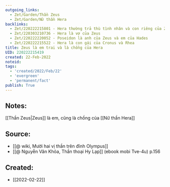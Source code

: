 ```yaml
---
outgoing_links:
  - Zet/Garden/Thần Zeus
  - Zet/Garden/Nữ thần Hera
backlinks:
  - Zet/220222215801 - Hera thường trả thù tình nhân và con riêng của Zeus
  - Zet/220303210736 - Hera là vợ của Zeus
  - Zet/220222220052 - Poseidon là anh của Zeus và em của Hades
  - Zet/220222215522 - Hera là con gái của Cronus và Rhea
title: Zeus là em trai và là chồng của Hera
UID: 220222215419
created: 22-Feb-2022
noteid:
tags:
  - 'created/2022/Feb/22'
  - 'evergreen'
  - 'permanent/fact'
publish: True
---
```

## Notes:
[[Thần Zeus|Zeus]] là em, cũng là chồng của [[Nữ thần Hera]]

## Source:
- [[@ wiki, Mười hai vị thần trên đỉnh Olympus]]
- [[@ Nguyễn Văn Khỏa, Thần thoại Hy Lạp]] (ebook mobi Tve-4u) p.156





## Created:
- [[2022-02-22]]

